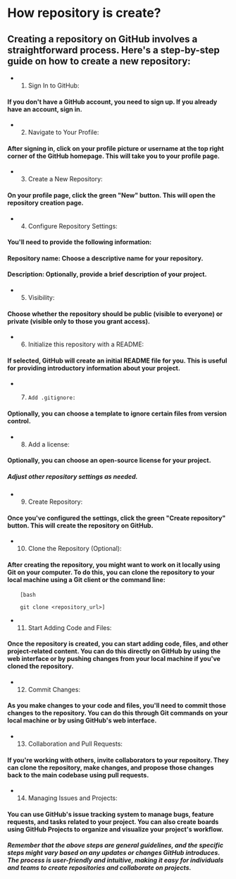 # How repository is create?

## Creating a repository on GitHub involves a straightforward process. Here's a step-by-step guide on how to create a new repository:

*  1.  Sign In to GitHub:
####        If you don't have a GitHub account, you need to sign up. If you already have an account, sign in.

*  2.  Navigate to Your Profile:
####        After signing in, click on your profile picture or username at the top right corner of the GitHub homepage. This will take you to your profile page.

*  3.  Create a New Repository:
####        On your profile page, click the green "New" button. This will open the repository creation page.

*  4.  Configure Repository Settings:
####        You'll need to provide the following information:
####            Repository name: Choose a descriptive name for your repository.
####            Description: Optionally, provide a brief description of your project.
*  5.  Visibility:
####       Choose whether the repository should be public (visible to everyone) or private (visible only to those you grant access).
*  6.  Initialize this repository with a README:
####       If selected, GitHub will create an initial README file for you. This is useful for providing introductory information about your project.
*  7.     Add .gitignore:
####     Optionally, you can choose a template to ignore certain files from version control.
*  8.    Add a license:
####    Optionally, you can choose an open-source license for your project.
#####        Adjust other repository settings as needed.

*  9.  Create Repository:
####   Once you've configured the settings, click the green "Create repository" button. This will create the repository on GitHub.

*  10.  Clone the Repository (Optional):
####    After creating the repository, you might want to work on it locally using Git on your computer. To do this, you can clone the repository to your local machine using a Git client or the command line:

        [bash

        git clone <repository_url>]


*  11.  Start Adding Code and Files:
####    Once the repository is created, you can start adding code, files, and other project-related content. You can do this directly on GitHub by using the web interface or by pushing changes from your local machine if you've cloned the repository.

*  12. Commit Changes:
####        As you make changes to your code and files, you'll need to commit those changes to the repository. You can do this through Git commands on your local machine or by using GitHub's web interface.

*  13. Collaboration and Pull Requests:
####        If you're working with others, invite collaborators to your repository. They can clone the repository, make changes, and propose those changes back to the main codebase using pull requests.

*  14. Managing Issues and Projects:
####        You can use GitHub's issue tracking system to manage bugs, feature requests, and tasks related to your project. You can also create boards using GitHub Projects to organize and visualize your project's workflow.

##### Remember that the above steps are general guidelines, and the specific steps might vary based on any updates or changes GitHub introduces. The process is user-friendly and intuitive, making it easy for individuals and teams to create repositories and collaborate on projects.
